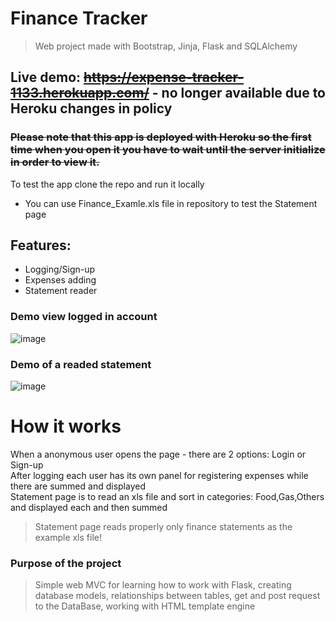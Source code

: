 # Finance Tracker 
 > Web project made with Bootstrap, Jinja, Flask and SQLAlchemy

## Live demo: ~~https://expense-tracker-1133.herokuapp.com/~~ - no longer available due to Heroku changes in policy
### ~~Please note that this app is deployed with Heroku so the first time when you open it you have to wait until the server initialize in order to view it.~~
To test the app clone the repo and run it locally
- You can use Finance_Examle.xls file in repository to test the Statement page
 
 
 ## Features: 
  - Logging/Sign-up
  - Expenses adding
  - Statement reader
  
 ### Demo view logged in account
![image](https://user-images.githubusercontent.com/38993490/184943304-5a867691-77f4-48a1-b39c-3e938b948634.png)

### Demo of a readed statement 
![image](https://user-images.githubusercontent.com/38993490/184945422-0c4ef2a5-c556-4cd7-a409-c60381807b09.png)

# How it works
When a anonymous user opens the page - there are 2 options: Login or Sign-up \
After logging each user has its own panel for registering expenses while there are summed and displayed \
Statement page is to read an xls file and sort in categories: Food,Gas,Others and displayed each and then summed
> Statement page reads properly only finance statements as the example xls file!

### Purpose of the project 
> Simple web MVC for learning how to work with Flask, creating database models, relationships between tables, get and post request to the DataBase, working with HTML template engine

